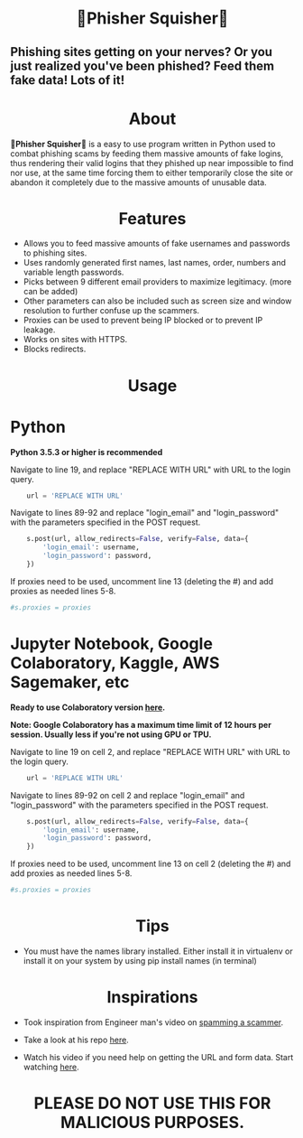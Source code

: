 # <div align="center"> 🚫Phisher Squisher🚫

## Phishing sites getting on your nerves? Or you just realized you've been phished? Feed them fake data! Lots of it!

# <div align="center"> About

**🚫Phisher Squisher🚫** is a easy to use program written in Python used to combat phishing scams by feeding them massive amounts of fake logins, thus rendering their valid logins that they phished up near impossible to find nor use, at the same time forcing them to either temporarily close the site or abandon it completely due to the massive amounts of unusable data.

# <div align="center"> Features
- Allows you to feed massive amounts of fake usernames and passwords to phishing sites.
- Uses randomly generated first names, last names, order, numbers and variable length passwords.
- Picks between 9 different email providers to maximize legitimacy. (more can be added)
- Other parameters can also be included such as screen size and window resolution to further confuse up the scammers.
- Proxies can be used to prevent being IP blocked or to prevent IP leakage.
- Works on sites with HTTPS.
- Blocks redirects.

# <div align="center"> Usage

# Python

**Python 3.5.3 or higher is recommended**

Navigate to line 19, and replace "REPLACE WITH URL" with URL to the login query.

```Python
    url = 'REPLACE WITH URL'
```
Navigate to lines 89-92 and replace "login_email" and "login_password" with the parameters specified in the POST request.

```Python
    s.post(url, allow_redirects=False, verify=False, data={
		'login_email': username,
		'login_password': password,
	})
 ```
If proxies need to be used, uncomment line 13 (deleting the #) and add proxies as needed lines 5-8.
```Python
#s.proxies = proxies
```

# Jupyter Notebook, Google Colaboratory, Kaggle, AWS Sagemaker, etc

**Ready to use Colaboratory version [here](https://colab.research.google.com/drive/1MidYKosEovRzeUNP8iMIo2NG9vgI-La_).**

**Note: Google Colaboratory has a maximum time limit of 12 hours per session. Usually less if you're not using GPU or TPU.**

Navigate to line 19 on cell 2, and replace "REPLACE WITH URL" with URL to the login query.

```Python
    url = 'REPLACE WITH URL'
```
Navigate to lines 89-92 on cell 2 and replace "login_email" and "login_password" with the parameters specified in the POST request.

```Python
    s.post(url, allow_redirects=False, verify=False, data={
		'login_email': username,
		'login_password': password,
	})
 ```
If proxies need to be used, uncomment line 13 on cell 2 (deleting the #) and add proxies as needed lines 5-8.
```Python
#s.proxies = proxies
```
# <div align="center"> Tips
- You must have the names library installed. Either install it in virtualenv or install it on your system by using pip install names (in terminal)

# <div align="center"> Inspirations
- Took inspiration from Engineer man's video on [spamming a scammer](https://www.youtube.com/watch?v=UtNYzv8gLbs). 

- Take a look at his repo [here](https://github.com/engineer-man/youtube/tree/master/033).

- Watch his video if you need help on getting the URL and form data. Start watching [here](https://youtu.be/UtNYzv8gLbs?t=40).

# <div align="center"> PLEASE DO NOT USE THIS FOR MALICIOUS PURPOSES.
